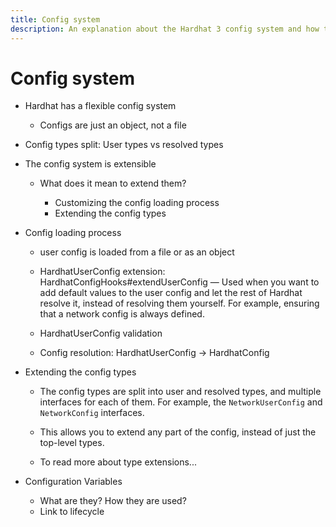 ```yaml
---
title: Config system
description: An explanation about the Hardhat 3 config system and how to extend it
---
```


# Config system

- Hardhat has a flexible config system

  - Configs are just an object, not a file

- Config types split: User types vs resolved types

- The config system is extensible

  - What does it mean to extend them?

    - Customizing the config loading process
    - Extending the config types

- Config loading process

  - user config is loaded from a file or as an object

  - HardhatUserConfig extension: HardhatConfigHooks#extendUserConfig — Used when you want to add default values to the user config and let the rest of Hardhat resolve it, instead of resolving them yourself. For example, ensuring that a network config is always defined.

  - HardhatUserConfig validation

  - Config resolution: HardhatUserConfig -> HardhatConfig

- Extending the config types

  - The config types are split into user and resolved types, and multiple interfaces for each of them. For example, the `NetworkUserConfig` and `NetworkConfig` interfaces.

  - This allows you to extend any part of the config, instead of just the top-level types.

  - To read more about type extensions...

- Configuration Variables
  - What are they? How they are used?
  - Link to lifecycle
